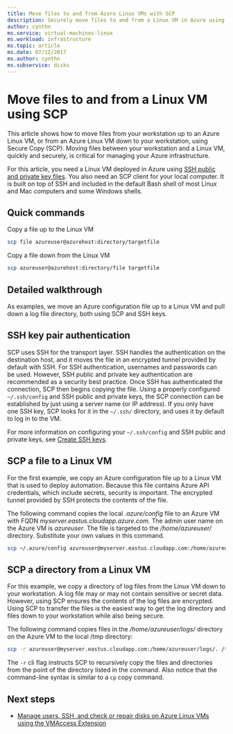 ```yaml
---
title: Move files to and from Azure Linux VMs with SCP 
description: Securely move files to and from a Linux VM in Azure using SCP and an SSH key pair.
author: cynthn
ms.service: virtual-machines-linux
ms.workload: infrastructure
ms.topic: article
ms.date: 07/12/2017
ms.author: cynthn
ms.subservice: disks
---
```


# Move files to and from a Linux VM using SCP

This article shows how to move files from your workstation up to an Azure Linux VM, or from an Azure Linux VM down to your workstation, using Secure Copy (SCP). Moving files between your workstation and a Linux VM, quickly and securely, is critical for managing your Azure infrastructure. 

For this article, you need a Linux VM deployed in Azure using [SSH public and private key files](mac-create-ssh-keys.md?toc=%2fazure%2fvirtual-machines%2flinux%2ftoc.json). You also need an SCP client for your local computer. It is built on top of SSH and included in the default Bash shell of most Linux and Mac computers and some Windows shells.

## Quick commands

Copy a file up to the Linux VM

```bash
scp file azureuser@azurehost:directory/targetfile
```

Copy a file down from the Linux VM

```bash
scp azureuser@azurehost:directory/file targetfile
```

## Detailed walkthrough

As examples, we move an Azure configuration file up to a Linux VM and pull down a log file directory, both using SCP and SSH keys.   

## SSH key pair authentication

SCP uses SSH for the transport layer. SSH handles the authentication on the destination host, and it moves the file in an encrypted tunnel provided by default with SSH. For SSH authentication, usernames and passwords can be used. However, SSH public and private key authentication are recommended as a security best practice. Once SSH has authenticated the connection, SCP then begins copying the file. Using a properly configured `~/.ssh/config` and SSH public and private keys, the SCP connection can be established by just using a server name (or IP address). If you only have one SSH key, SCP looks for it in the `~/.ssh/` directory, and uses it by default to log in to the VM.

For more information on configuring your `~/.ssh/config` and SSH public and private keys, see [Create SSH keys](mac-create-ssh-keys.md?toc=%2fazure%2fvirtual-machines%2flinux%2ftoc.json).

## SCP a file to a Linux VM

For the first example, we copy an Azure configuration file up to a Linux VM that is used to deploy automation. Because this file contains Azure API credentials, which include secrets, security is important. The encrypted tunnel provided by SSH protects the contents of the file.

The following command copies the local *.azure/config* file to an Azure VM with FQDN *myserver.eastus.cloudapp.azure.com*. The admin user name on the Azure VM is *azureuser*. The file is targeted to the */home/azureuser/* directory. Substitute your own values in this command.

```bash
scp ~/.azure/config azureuser@myserver.eastus.cloudapp.com:/home/azureuser/config
```

## SCP a directory from a Linux VM

For this example, we copy a directory of log files from the Linux VM down to your workstation. A log file may or may not contain sensitive or secret data. However, using SCP ensures the contents of the log files are encrypted. Using SCP to transfer the files is the easiest way to get the log directory and files down to your workstation while also being secure.

The following command copies files in the */home/azureuser/logs/* directory on the Azure VM to the local /tmp directory:

```bash
scp -r azureuser@myserver.eastus.cloudapp.com:/home/azureuser/logs/. /tmp/
```

The `-r` cli flag instructs SCP to recursively copy the files and directories from the point of the directory listed in the command.  Also notice that the command-line syntax is similar to a `cp` copy command.

## Next steps

* [Manage users, SSH, and check or repair disks on Azure Linux VMs using the VMAccess Extension](using-vmaccess-extension.md?toc=%2fazure%2fvirtual-machines%2flinux%2ftoc.json)
